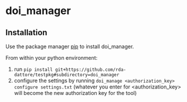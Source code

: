 # doi_manager

## Installation

Use the package manager [pip](https://pip.pypa.io/en/stable/) to install doi_manager.

From within your python environment:
1. run `pip install git+https://github.com/rda-dattore/testpkg#subdirectory=doi_manager`
2. configure the settings by running `doi_manage <authorization_key> configure settings.txt`
   (whatever you enter for <authorization_key> will become the new authorization key for the tool)
